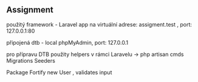 ## Assignment

použitý framework - Laravel
app na virtuální adrese: assigment.test , port: 127.0.0.1:80

připojená dtb - local phpMyAdmin, port: 127.0.0.1

pro přípravu DTB použity helpers v rámci Laravelu -> php artisan cmds
Migrations
Seeders

Package Fortify
new User , validates input
